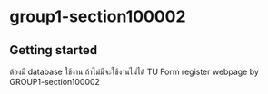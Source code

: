 # group1-section100002

## Getting started
ต้องมี database ใช้งาน ถ้าไม่มีจะใช้งานไม่ได้
TU Form register webpage 
by GROUP1-section100002
